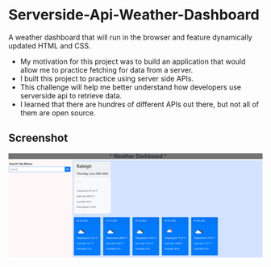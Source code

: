 # Serverside-Api-Weather-Dashboard
A weather dashboard that will run in the browser and feature dynamically updated HTML and CSS.

- My motivation for this project was to build an application that would allow me to practice fetching for data from a server.
- I built this project to practice using server side APIs.
- This challenge will help me better understand how developers use serverside api to retrieve data.
- I learned that there are hundres of different APIs out there, but not all of them are open source.

## Screenshot
 ![Project App Image](./images/weatherapp.PNG)